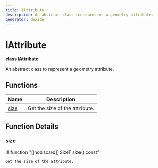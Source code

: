 ```yaml
---
title: IAttribute
description: An abstract class to represent a geometry attribute. 
generator: doxide
---
```



# IAttribute

**class IAttribute**



An abstract class to represent a geometry attribute.
 




## Functions

| Name | Description |
| ---- | ----------- |
| [size](#size) | Get the size of the attribute.  |

## Function Details

### size<a name="size"></a>
!!! function "[[nodiscard]] SizeT size() const"

    
    
    Get the size of the attribute.
         
    
    
    

